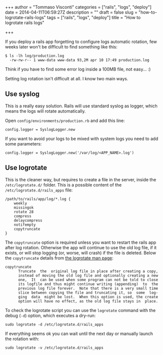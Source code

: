 +++
author = "Tommaso Visconti"
categories = ["rails", "logs", "deploy"]
date = 2014-04-11T06:59:27Z
description = ""
draft = false
slug = "how-to-logrotate-rails-logs"
tags = ["rails", "logs", "deploy"]
title = "How to logrotate rails logs"

+++

If you deploy a rails app forgetting to configure logs automatic rotation, few weeks later won't be difficult to find something like this:

```
$ ls -lh log/production.log
  -rw-rw-r-- 1 www-data www-data 93,2M apr 10 17:49 production.log
```

Think if you have to find some error log inside a 100MB file, not easy... :)

Setting log rotation isn't difficult at all. I know two main ways.

## Use syslog
This is a really easy solution. Rails will use standard syslog as logger, which means the logs will rotate automatically.

Open `config/environments/production.rb` and add this line:

```prettyprint lang-ruby
config.logger = SyslogLogger.new
```

If you want to avoid your logs to be mixed with system logs you need to add some parameters:

```prettyprint lang-ruby
config.logger = SyslogLogger.new('/var/log/<APP_NAME>.log')
```

## Use logrotate
This is the cleaner way, but requires to create a file in the server, inside the `/etc/logrotate.d/` folder. This is a possible content of the `/etc/logrotate.d/rails_apps` file:

```
/path/to/rails/app/log/*.log {
    weekly
    missingok
    rotate 28
    compress
    delaycompress
    notifempty
    copytruncate
}
```

The `copytruncate` option is required unless you want to restart the rails app after log rotation. Otherwise the app will continue to use the old log file, if it exists, or will stop logging (or, worse, will crash) if the file is deleted.
Below the `copytruncate` details from [the logrotate man page](http://linuxcommand.org/man_pages/logrotate8.html):

```
copytruncate
      Truncate  the  original log file in place after creating a copy,
      instead of moving the old log file and optionally creating a new
      one,  It  can be used when some program can not be told to close
      its logfile and thus might continue writing (appending)  to  the
      previous log file forever.  Note that there is a very small time
      slice between copying the file and truncating it, so  some  log-
      ging  data  might be lost.  When this option is used, the create
      option will have no effect, as the old log file stays in  place.
```

To check the logrotate script you can use the `logrotate` command with the debug (`-d`) option, which executes a dry-run:
```prettyprint lang-bash
sudo logrotate -d /etc/logrotate.d/rails_apps
```

If everything seems ok you can wait until the next day or manually launch the rotation with:
```prettyprint lang-bash
sudo logrotate -v /etc/logrotate.d/rails_apps
```